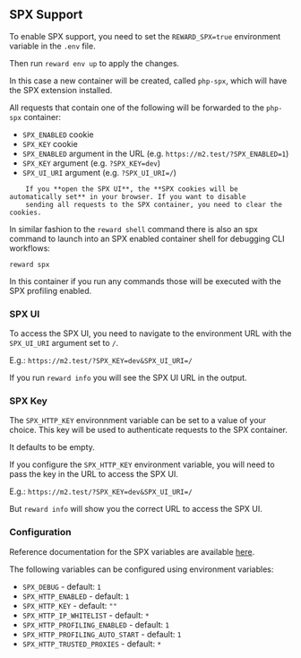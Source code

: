 ## SPX Support

To enable SPX support, you need to set the `REWARD_SPX=true` environment variable in the `.env` file.

Then run `reward env up` to apply the changes.

In this case a new container will be created, called `php-spx`, which will have the SPX extension installed.

All requests that contain one of the following will be forwarded to the `php-spx` container:

- `SPX_ENABLED` cookie
- `SPX_KEY` cookie
- `SPX_ENABLED` argument in the URL (e.g. `https://m2.test/?SPX_ENABLED=1`)
- `SPX_KEY` argument (e.g. `?SPX_KEY=dev`)
- `SPX_UI_URI` argument (e.g. `?SPX_UI_URI=/`)

``` warning::
    If you **open the SPX UI**, the **SPX cookies will be automatically set** in your browser. If you want to disable 
    sending all requests to the SPX container, you need to clear the cookies.
```

In similar fashion to the `reward shell` command there is also an spx command to launch into an SPX enabled
container shell for debugging CLI workflows:

```
reward spx
```

In this container if you run any commands those will be executed with the SPX profiling enabled.

### SPX UI

To access the SPX UI, you need to navigate to the environment URL with the `SPX_UI_URI` argument set to `/`.

E.g.: `https://m2.test/?SPX_KEY=dev&SPX_UI_URI=/`

If you run `reward info` you will see the SPX UI URL in the output.

### SPX Key

The `SPX_HTTP_KEY` environnment variable can be set to a value of your choice.
This key will be used to authenticate requests to the SPX container.

It defaults to be empty.

If you configure the `SPX_HTTP_KEY` environment variable, you will need to pass the key in the URL to access the SPX UI.

E.g.: `https://m2.test/?SPX_KEY=dev&SPX_UI_URI=/`

But `reward info` will show you the correct URL to access the SPX UI.

### Configuration

Reference documentation for the SPX variables are
available [here](https://github.com/NoiseByNorthwest/php-spx?tab=readme-ov-file#advanced-usage).

The following variables can be configured using environment variables:

- `SPX_DEBUG` - default: `1`
- `SPX_HTTP_ENABLED` - default: `1`
- `SPX_HTTP_KEY` - default: `""`
- `SPX_HTTP_IP_WHITELIST` - default: `*`
- `SPX_HTTP_PROFILING_ENABLED` - default: `1`
- `SPX_HTTP_PROFILING_AUTO_START` - default: `1`
- `SPX_HTTP_TRUSTED_PROXIES` - default: `*`
